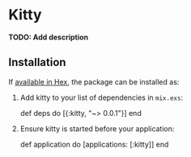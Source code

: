 # Kitty

**TODO: Add description**

## Installation

If [available in Hex](https://hex.pm/docs/publish), the package can be installed as:

  1. Add kitty to your list of dependencies in `mix.exs`:

        def deps do
          [{:kitty, "~> 0.0.1"}]
        end

  2. Ensure kitty is started before your application:

        def application do
          [applications: [:kitty]]
        end


